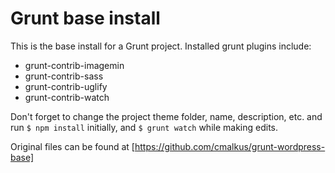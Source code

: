 # Grunt base install

This is the base install for a Grunt project. Installed grunt plugins include:
- grunt-contrib-imagemin
- grunt-contrib-sass
- grunt-contrib-uglify
- grunt-contrib-watch

Don't forget to change the project theme folder, name, description, etc. and run ```$ npm install``` initially, and ```$ grunt watch``` while making edits.

Original files can be found at [https://github.com/cmalkus/grunt-wordpress-base]

[https://github.com/cmalkus/grunt-test]:https://github.com/cmalkus/grunt-wordpress-base